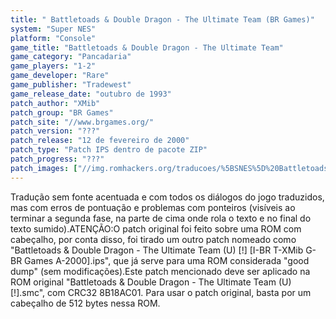 ```yaml
---
title: " Battletoads & Double Dragon - The Ultimate Team (BR Games)"
system: "Super NES"
platform: "Console"
game_title: "Battletoads & Double Dragon - The Ultimate Team"
game_category: "Pancadaria"
game_players: "1-2"
game_developer: "Rare"
game_publisher: "Tradewest"
game_release_date: "outubro de 1993"
patch_author: "XMib"
patch_group: "BR Games"
patch_site: "//www.brgames.org/"
patch_version: "???"
patch_release: "12 de fevereiro de 2000"
patch_type: "Patch IPS dentro de pacote ZIP"
patch_progress: "???"
patch_images: ["//img.romhackers.org/traducoes/%5BSNES%5D%20Battletoads%20&%20Double%20Dragon%20-%20The%20Ultimate%20Team%20-%20BR%20Games%20-%201.png","//img.romhackers.org/traducoes/%5BSNES%5D%20Battletoads%20&%20Double%20Dragon%20-%20The%20Ultimate%20Team%20-%20BR%20Games%20-%202.png","//img.romhackers.org/traducoes/%5BSNES%5D%20Battletoads%20&%20Double%20Dragon%20-%20The%20Ultimate%20Team%20-%20BR%20Games%20-%203.png"]
---
```

Tradução sem fonte acentuada e com todos os diálogos do jogo traduzidos, mas com erros de pontuação e problemas com ponteiros (visíveis ao terminar a segunda fase, na parte de cima onde rola o texto e no final do texto sumido).ATENÇÃO:O patch original foi feito sobre uma ROM com cabeçalho, por conta disso, foi tirado um outro patch nomeado como "Battletoads & Double Dragon - The Ultimate Team (U) [!] [I-BR T-XMib G-BR Games A-2000].ips", que já serve para uma ROM considerada "good dump" (sem modificações).Este patch mencionado deve ser aplicado na ROM original "Battletoads & Double Dragon - The Ultimate Team (U) [!].smc", com CRC32 8B18AC01. Para usar o patch original, basta por um cabeçalho de 512 bytes nessa ROM.